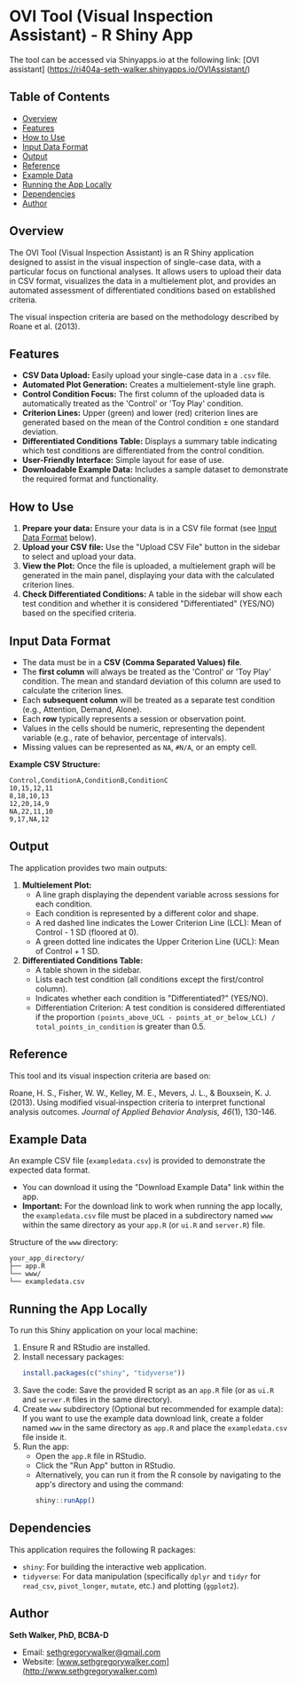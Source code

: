 # OVI Tool (Visual Inspection Assistant) - R Shiny App

The tool can be accessed via Shinyapps.io at the following link: [OVI assistant] (https://ri404a-seth-walker.shinyapps.io/OVIAssistant/)

## Table of Contents
- [Overview](#overview)
- [Features](#features)
- [How to Use](#how-to-use)
- [Input Data Format](#input-data-format)
- [Output](#output)
- [Reference](#reference)
- [Example Data](#example-data)
- [Running the App Locally](#running-the-app-locally)
- [Dependencies](#dependencies)
- [Author](#author)

## Overview
The OVI Tool (Visual Inspection Assistant) is an R Shiny application designed to assist in the visual inspection of single-case data, with a particular focus on functional analyses. It allows users to upload their data in CSV format, visualizes the data in a multielement plot, and provides an automated assessment of differentiated conditions based on established criteria.

The visual inspection criteria are based on the methodology described by Roane et al. (2013).

## Features
- **CSV Data Upload:** Easily upload your single-case data in a `.csv` file.
- **Automated Plot Generation:** Creates a multielement-style line graph.
- **Control Condition Focus:** The first column of the uploaded data is automatically treated as the 'Control' or 'Toy Play' condition.
- **Criterion Lines:** Upper (green) and lower (red) criterion lines are generated based on the mean of the Control condition ± one standard deviation.
- **Differentiated Conditions Table:** Displays a summary table indicating which test conditions are differentiated from the control condition.
- **User-Friendly Interface:** Simple layout for ease of use.
- **Downloadable Example Data:** Includes a sample dataset to demonstrate the required format and functionality.

## How to Use
1.  **Prepare your data:** Ensure your data is in a CSV file format (see [Input Data Format](#input-data-format) below).
2.  **Upload your CSV file:** Use the "Upload CSV File" button in the sidebar to select and upload your data.
3.  **View the Plot:** Once the file is uploaded, a multielement graph will be generated in the main panel, displaying your data with the calculated criterion lines.
4.  **Check Differentiated Conditions:** A table in the sidebar will show each test condition and whether it is considered "Differentiated" (YES/NO) based on the specified criteria.

## Input Data Format
-   The data must be in a **CSV (Comma Separated Values) file**.
-   The **first column** will always be treated as the 'Control' or 'Toy Play' condition. The mean and standard deviation of this column are used to calculate the criterion lines.
-   Each **subsequent column** will be treated as a separate test condition (e.g., Attention, Demand, Alone).
-   Each **row** typically represents a session or observation point.
-   Values in the cells should be numeric, representing the dependent variable (e.g., rate of behavior, percentage of intervals).
-   Missing values can be represented as `NA`, `#N/A`, or an empty cell.

**Example CSV Structure:**
```csv
Control,ConditionA,ConditionB,ConditionC
10,15,12,11
8,18,10,13
12,20,14,9
NA,22,11,10
9,17,NA,12
```
## Output
The application provides two main outputs:

1.  **Multielement Plot:**
    * A line graph displaying the dependent variable across sessions for each condition.
    * Each condition is represented by a different color and shape.
    * A red dashed line indicates the Lower Criterion Line (LCL): Mean of Control - 1 SD (floored at 0).
    * A green dotted line indicates the Upper Criterion Line (UCL): Mean of Control + 1 SD.
2.  **Differentiated Conditions Table:**
    * A table shown in the sidebar.
    * Lists each test condition (all conditions except the first/control column).
    * Indicates whether each condition is "Differentiated?" (YES/NO).
    * Differentiation Criterion: A test condition is considered differentiated if the proportion `(points_above_UCL - points_at_or_below_LCL) / total_points_in_condition` is greater than 0.5.

## Reference
This tool and its visual inspection criteria are based on:

Roane, H. S., Fisher, W. W., Kelley, M. E., Mevers, J. L., & Bouxsein, K. J. (2013). Using modified visual‐inspection criteria to interpret functional analysis outcomes. *Journal of Applied Behavior Analysis, 46*(1), 130-146.

## Example Data
An example CSV file (`exampledata.csv`) is provided to demonstrate the expected data format.

-   You can download it using the "Download Example Data" link within the app.
-   **Important:** For the download link to work when running the app locally, the `exampledata.csv` file must be placed in a subdirectory named `www` within the same directory as your `app.R` (or `ui.R` and `server.R`) file.

Structure of the `www` directory:
```
your_app_directory/
├── app.R
└── www/
└── exampledata.csv
```
## Running the App Locally
To run this Shiny application on your local machine:

1.  Ensure R and RStudio are installed.
2.  Install necessary packages:
    ```R
    install.packages(c("shiny", "tidyverse"))
    ```
3.  Save the code: Save the provided R script as an `app.R` file (or as `ui.R` and `server.R` files in the same directory).
4.  Create `www` subdirectory (Optional but recommended for example data): If you want to use the example data download link, create a folder named `www` in the same directory as `app.R` and place the `exampledata.csv` file inside it.
5.  Run the app:
    * Open the `app.R` file in RStudio.
    * Click the "Run App" button in RStudio.
    * Alternatively, you can run it from the R console by navigating to the app's directory and using the command:
        ```R
        shiny::runApp()
        ```

## Dependencies
This application requires the following R packages:

-   `shiny`: For building the interactive web application.
-   `tidyverse`: For data manipulation (specifically `dplyr` and `tidyr` for `read_csv`, `pivot_longer`, `mutate`, etc.) and plotting (`ggplot2`).

## Author
**Seth Walker, PhD, BCBA-D**

-   Email: sethgregorywalker@gmail.com
-   Website: [www.sethgregorywalker.com](http://www.sethgregorywalker.com)
